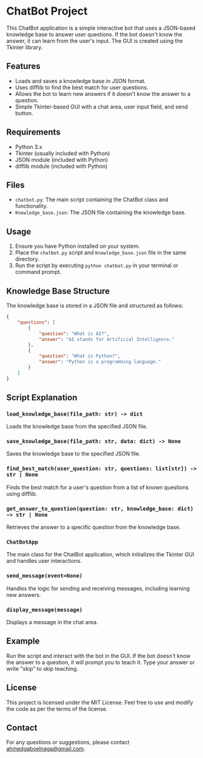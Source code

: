 # ChatBot Project

This ChatBot application is a simple interactive bot that uses a JSON-based knowledge base to answer user questions. If the bot doesn't know the answer, it can learn from the user's input. The GUI is created using the Tkinter library.

## Features
- Loads and saves a knowledge base in JSON format.
- Uses difflib to find the best match for user questions.
- Allows the bot to learn new answers if it doesn't know the answer to a question.
- Simple Tkinter-based GUI with a chat area, user input field, and send button.

## Requirements
- Python 3.x
- Tkinter (usually included with Python)
- JSON module (included with Python)
- difflib module (included with Python)

## Files
- `chatbot.py`: The main script containing the ChatBot class and functionality.
- `Knowledge_base.json`: The JSON file containing the knowledge base.

## Usage
1. Ensure you have Python installed on your system.
2. Place the `chatbot.py` script and `Knowledge_base.json` file in the same directory.
3. Run the script by executing `python chatbot.py` in your terminal or command prompt.

## Knowledge Base Structure
The knowledge base is stored in a JSON file and structured as follows:
```json
{
    "questions": [
        {
            "question": "What is AI?",
            "answer": "AI stands for Artificial Intelligence."
        },
        {
            "question": "What is Python?",
            "answer": "Python is a programming language."
        }
    ]
}
```

## Script Explanation

### `load_knowledge_base(file_path: str) -> dict`
Loads the knowledge base from the specified JSON file.

### `save_knowledge_base(file_path: str, data: dict) -> None`
Saves the knowledge base to the specified JSON file.

### `find_best_match(user_question: str, questions: list[str]) -> str | None`
Finds the best match for a user's question from a list of known questions using difflib.

### `get_answer_to_question(question: str, knowledge_base: dict) -> str | None`
Retrieves the answer to a specific question from the knowledge base.

### `ChatBotApp`
The main class for the ChatBot application, which initializes the Tkinter GUI and handles user interactions.

### `send_message(event=None)`
Handles the logic for sending and receiving messages, including learning new answers.

### `display_message(message)`
Displays a message in the chat area.

## Example
Run the script and interact with the bot in the GUI. If the bot doesn't know the answer to a question, it will prompt you to teach it. Type your answer or write "skip" to skip teaching.

## License
This project is licensed under the MIT License. Feel free to use and modify the code as per the terms of the license.

## Contact
For any questions or suggestions, please contact ahmedgaboelnaga@gmail.com.
